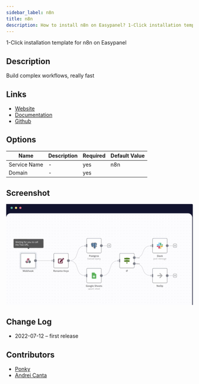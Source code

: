 ```yaml
---
sidebar_label: n8n
title: n8n
description: How to install n8n on Easypanel? 1-Click installation template for n8n on Easypanel
---
```


<!-- generated -->

1-Click installation template for n8n on Easypanel

## Description

Build complex workflows, really fast

## Links

- [Website](https://n8n.io/)
- [Documentation](https://docs.n8n.io/)
- [Github](https://github.com/n8n-io/n8n)

## Options

Name | Description | Required | Default Value
-|-|-|-
Service Name | - | yes | n8n
Domain | - | yes | 

## Screenshot

![n8n Screenshot](./screenshot.png)

## Change Log

- 2022-07-12 – first release

## Contributors

- [Ponky](https://github.com/Ponkhy)
- [Andrei Canta](https://github.com/deiucanta)

